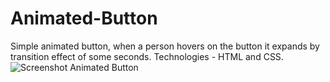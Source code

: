 # Animated-Button
Simple animated button, when a person hovers on the button it expands by transition effect of some seconds. Technologies - HTML and CSS.
![Screenshot Animated Button](https://user-images.githubusercontent.com/87596690/185807858-7ad71012-ded8-4e33-ae7c-7ffad5129bac.png)
